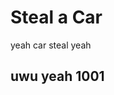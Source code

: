 <!--
created > 2021-11-19
   root > default.tex.hbs
-->

# Steal a Car

yeah car steal yeah

## uwu yeah 1001
